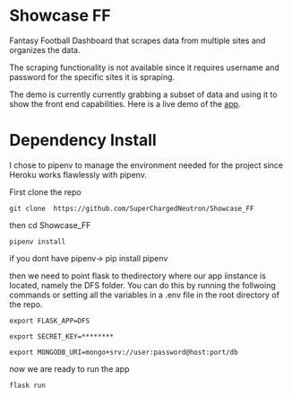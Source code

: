 # Showcase FF
Fantasy Football Dashboard that scrapes data from multiple sites and organizes the data.

The scraping functionality is not available since it requires username and password for the specific sites it is spraping.

The demo is currently currently grabbing a subset of data and using it to show the front end capabilities.
Here is a live demo of the [app](https://temp-showcase.herokuapp.com).

# Dependency Install

I chose to pipenv to manage the environment needed for the project since Heroku works flawlessly with pipenv.

First clone the repo 

`git clone  https://github.com/SuperChargedNeutron/Showcase_FF`

then cd Showcase_FF

`pipenv install`

if you dont have pipenv-> pip install pipenv

then we need to point flask to thedirectory where our app iinstance is located, namely the DFS folder.
You can do this by running the follwoing commands or setting all the variables in a .env file in the root directory of the repo. 

`export FLASK_APP=DFS`

`export SECRET_KEY=********`

`export MONGODB_URI=mongo+srv://user:password@host:port/db`


now we are ready to run the app 

`flask run`

